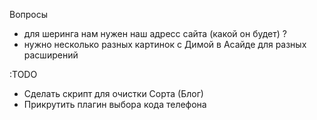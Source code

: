 Вопросы
- для шеринга нам нужен наш адресс сайта (какой он будет) ?
- нужно несколько разных картинок с Димой в Асайде для разных расширений


:TODO
- Сделать скрипт для очистки Сорта (Блог)
- Прикрутить плагин выбора кода телефона
